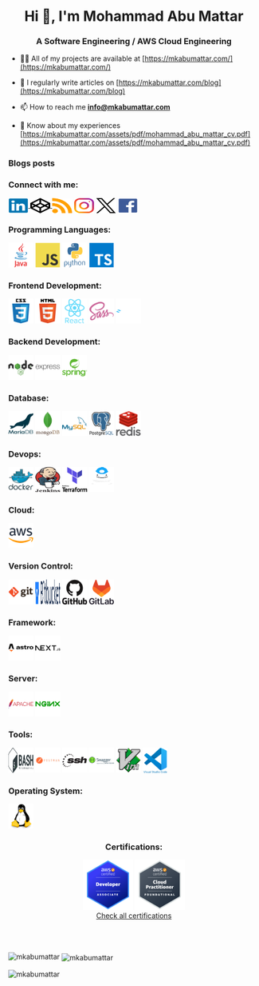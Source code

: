 <h1 align="center">Hi 👋, I'm Mohammad Abu Mattar</h1>
<h3 align="center">A Software Engineering / AWS Cloud Engineering</h3>

- 👨‍💻 All of my projects are available at [https://mkabumattar.com/](https://mkabumattar.com/)

- 📝 I regularly write articles on [https://mkabumattar.com/blog](https://mkabumattar.com/blog)

- 📫 How to reach me **info@mkabumattar.com**

- 📄 Know about my experiences [https://mkabumattar.com/assets/pdf/mohammad_abu_mattar_cv.pdf](https://mkabumattar.com/assets/pdf/mohammad_abu_mattar_cv.pdf)

### Blogs posts

<!-- BLOG-POST-LIST:START -->
<!-- BLOG-POST-LIST:END -->

<h3 align="left">Connect with me:</h3>

<div align="left">
  <a href="https://linkedin.com/in/mkabumattar" target="blank">
    <picture>
      <source media="(prefers-color-scheme: dark)" srcset="./assets/linkedin.svg">
      <img align="center" src="./assets/linkedin.svg" alt="mkabumattar" height="30" width="40" />
    </picture>
  </a>
  <a href="https://codepen.io/mkabumattar" target="blank">
    <picture>
      <source media="(prefers-color-scheme: dark)" srcset="./assets/codepen-dark.svg">
      <img align="center" src="./assets/codepen.svg" alt="mkabumattar" height="30" width="40" />
    </picture>
  </a>
  <a href="https://mkabumattar.com/rss.xml" target="blank"><img align="center" src="./assets/rss.svg" alt="https://mkabumattar.com/rss.xml" height="30" width="40" /></a>
  <a href="https://instagram.com/mkabumattar" target="blank"><img align="center" src="./assets/instagram.svg" alt="mkabumattar" height="30" width="40" /></a>
  <a href="https://twitter.com/mkabumattar" target="blank"><img align="center" src="./assets/twitter.svg" alt="mkabumattar" height="30" width="40" /></a>
  <a href="https://fb.com/mkabumattar" target="blank"><img align="center" src="./assets/facebook.svg" alt="mkabumattar" height="30" width="40" /></a>
</div>

<!-- <h3 align="left">Languages and Tools:</h3>
<p align="left"> <a href="https://aws.amazon.com" target="_blank" rel="noreferrer"> <img src="https://raw.githubusercontent.com/devicons/devicon/master/icons/amazonwebservices/amazonwebservices-original-wordmark.svg" alt="aws" width="50" height="50"/> </a> <a href="https://www.gnu.org/software/bash/" target="_blank" rel="noreferrer"> <img src="https://www.vectorlogo.zone/logos/gnu_bash/gnu_bash-icon.svg" alt="bash" width="50" height="50"/> </a> <a href="https://www.w3schools.com/css/" target="_blank" rel="noreferrer"> <img src="https://raw.githubusercontent.com/devicons/devicon/master/icons/css3/css3-original-wordmark.svg" alt="css3" width="50" height="50"/> </a> <a href="https://www.docker.com/" target="_blank" rel="noreferrer"> <img src="https://raw.githubusercontent.com/devicons/devicon/master/icons/docker/docker-original-wordmark.svg" alt="docker" width="50" height="50"/> </a> <a href="https://expressjs.com" target="_blank" rel="noreferrer"> <img src="https://raw.githubusercontent.com/devicons/devicon/master/icons/express/express-original-wordmark.svg" alt="express" width="50" height="50"/> </a> <a href="https://www.figma.com/" target="_blank" rel="noreferrer"> <img src="https://www.vectorlogo.zone/logos/figma/figma-icon.svg" alt="figma" width="50" height="50"/> </a> <a href="https://git-scm.com/" target="_blank" rel="noreferrer"> <img src="https://www.vectorlogo.zone/logos/git-scm/git-scm-icon.svg" alt="git" width="50" height="50"/> </a> <a href="https://www.w3.org/html/" target="_blank" rel="noreferrer"> <img src="https://raw.githubusercontent.com/devicons/devicon/master/icons/html5/html5-original-wordmark.svg" alt="html5" width="50" height="50"/> </a> <a href="https://www.java.com" target="_blank" rel="noreferrer"> <img src="https://raw.githubusercontent.com/devicons/devicon/master/icons/java/java-original.svg" alt="java" width="50" height="50"/> </a> <a href="https://developer.mozilla.org/en-US/docs/Web/JavaScript" target="_blank" rel="noreferrer"> <img src="https://raw.githubusercontent.com/devicons/devicon/master/icons/javascript/javascript-original.svg" alt="javascript" width="50" height="50"/> </a> <a href="https://www.jenkins.io" target="_blank" rel="noreferrer"> <img src="https://www.vectorlogo.zone/logos/jenkins/jenkins-icon.svg" alt="jenkins" width="50" height="50"/> </a> <a href="https://www.linux.org/" target="_blank" rel="noreferrer"> <img src="https://raw.githubusercontent.com/devicons/devicon/master/icons/linux/linux-original.svg" alt="linux" width="50" height="50"/> </a> <a href="https://www.mongodb.com/" target="_blank" rel="noreferrer"> <img src="https://raw.githubusercontent.com/devicons/devicon/master/icons/mongodb/mongodb-original-wordmark.svg" alt="mongodb" width="50" height="50"/> </a> <a href="https://www.mysql.com/" target="_blank" rel="noreferrer"> <img src="https://raw.githubusercontent.com/devicons/devicon/master/icons/mysql/mysql-original-wordmark.svg" alt="mysql" width="50" height="50"/> </a> <a href="https://nextjs.org/" target="_blank" rel="noreferrer"> <img src="https://cdn.worldvectorlogo.com/logos/nextjs-2.svg" alt="nextjs" width="50" height="50"/> </a> <a href="https://www.nginx.com" target="_blank" rel="noreferrer"> <img src="https://raw.githubusercontent.com/devicons/devicon/master/icons/nginx/nginx-original.svg" alt="nginx" width="50" height="50"/> </a> <a href="https://www.postgresql.org" target="_blank" rel="noreferrer"> <img src="https://raw.githubusercontent.com/devicons/devicon/master/icons/postgresql/postgresql-original-wordmark.svg" alt="postgresql" width="50" height="50"/> </a> <a href="https://www.python.org" target="_blank" rel="noreferrer"> <img src="https://raw.githubusercontent.com/devicons/devicon/master/icons/python/python-original.svg" alt="python" width="50" height="50"/> </a> <a href="https://reactjs.org/" target="_blank" rel="noreferrer"> <img src="https://raw.githubusercontent.com/devicons/devicon/master/icons/react/react-original-wordmark.svg" alt="react" width="50" height="50"/> </a> <a href="https://redis.io" target="_blank" rel="noreferrer"> <img src="https://raw.githubusercontent.com/devicons/devicon/master/icons/redis/redis-original-wordmark.svg" alt="redis" width="50" height="50"/> </a> <a href="https://sass-lang.com" target="_blank" rel="noreferrer"> <img src="https://raw.githubusercontent.com/devicons/devicon/master/icons/sass/sass-original.svg" alt="sass" width="50" height="50"/> </a> <a href="https://spring.io/" target="_blank" rel="noreferrer"> <img src="https://www.vectorlogo.zone/logos/springio/springio-icon.svg" alt="spring" width="50" height="50"/> </a> <a href="https://tailwindcss.com/" target="_blank" rel="noreferrer"> <img src="https://www.vectorlogo.zone/logos/tailwindcss/tailwindcss-icon.svg" alt="tailwind" width="50" height="50"/> </a> <a href="https://www.typescriptlang.org/" target="_blank" rel="noreferrer"> <img src="https://raw.githubusercontent.com/devicons/devicon/master/icons/typescript/typescript-original.svg" alt="typescript" width="50" height="50"/> </a> </p> -->

<h3 align="left">Programming Languages:</h3>

<div align="left">
  <img src="./assets/java.svg" alt="java" width="50" height="50"/>
  <img src="./assets/javascript.svg" alt="javascript" width="50" height="50"/>
  <img src="./assets/python.svg" alt="python" width="50" height="50"/>
  <img src="./assets/typescript.svg" alt="typescript" width="50" height="50"/>
</div>

<h3 align="left">Frontend Development:</h3>

<div align="left">
  <img src="./assets/css3.svg" alt="css3" width="50" height="50"/>
  <img src="./assets/html5.svg" alt="html5" width="50" height="50"/>
  <img src="./assets/react.svg" alt="react" width="50" height="50"/>
  <img src="./assets/sass.svg" alt="sass" width="50" height="50"/>
  <img src="./assets/tailwindcss.svg" alt="tailwindcss" width="50" height="50"/>
</div>

<h3 align="left">Backend Development:</h3>

<div align="left">
  <img src="./assets/nodejs.svg" alt="nodejs" width="50" height="50"/>
  <img src="./assets/express.svg" alt="express" width="50" height="50"/>
  <img src="./assets/spring.svg" alt="spring" width="50" height="50"/>
</div>

<h3 align="left">Database:</h3>

<div align="left">
  <img src="./assets/mariadb.svg" alt="mariadb" width="50" height="50"/>
  <img src="./assets/mongodb.svg" alt="mongodb" width="50" height="50"/>
  <img src="./assets/mysql.svg" alt="mysql" width="50" height="50"/>
  <img src="./assets/postgresql.svg" alt="postgresql" width="50" height="50"/>
  <img src="./assets/redis.svg" alt="redis" width="50" height="50"/>
</div>

<h3 align="left">Devops:</h3>

<div align="left">
  <img src="./assets/docker.svg" alt="docker" width="50" height="50"/>
  <img src="./assets/jenkins.svg" alt="jenkins" width="50" height="50"/>
  <img src="./assets/terraform.svg" alt="terraform" width="50" height="50"/>
  <img src="./assets/terragrunt.svg" alt="terragrunt" width="50" height="50"/>
</div>

<h3 align="left">Cloud:</h3>

<div align="left">
  <img src="./assets/aws.svg" alt="aws" width="50" height="50"/>
</div>

<h3 align="left">Version Control:</h3>

<div align="left">
  <img src="./assets/git.svg" alt="git" width="50" height="50"/>
  <img src="./assets/bitbucket.svg" alt="bitbucket" width="50" height="50"/>
  <img src="./assets/github.svg" alt="github" width="50" height="50"/>
  <img src="./assets/gitlab.svg" alt="gitlab" width="50" height="50"/>
</div>

<h3 align="left">Framework:</h3>

<div align="left">
  <img src="./assets/astro.svg" alt="nextjs" width="50" height="50"/>
  <img src="./assets/nextjs.svg" alt="nextjs" width="50" height="50"/>
</div>

<h3 align="left">Server:</h3>

<div align="left">
  <img src="./assets/apache.svg" alt="apache" width="50" height="50"/>
  <img src="./assets/nginx.svg" alt="nginx" width="50" height="50"/>
</div>

<h3 align="left">Tools:</h3>

<div align="left">
  <img src="./assets/bash.svg" alt="bash" width="50" height="50"/>
  <img src="./assets/postman.svg" alt="bash" width="50" height="50"/>
  <img src="./assets/ssh.svg" alt="bash" width="50" height="50"/>
  <img src="./assets/swagger.svg" alt="bash" width="50" height="50"/>
  <img src="./assets/vim.svg" alt="bash" width="50" height="50"/>
  <img src="./assets/vscode.svg" alt="bash" width="50" height="50"/>
</div>

<h3 align="left">Operating System:</h3>

<div align="left">
  <img src="./assets/linux.svg" alt="linux" width="50" height="50"/>
</div>

<div align="center">
  <h3>Certifications:</h3>

  <img src="./assets/aws-certified-developer-associate.png" width="100" height="100"/>
  <img src="./assets/aws-certified-cloud-practitioner.png" width="100" height="100"/>

</div>

<div align="center">
  <a href="https://www.credly.com/users/mkabumattar/badges" target="_blank">
    Check all certifications
  </a>
</div>

<br />
<br />
<br />

<p><img align="left" src="https://github-readme-stats.vercel.app/api/top-langs?username=mkabumattar&show_icons=true&locale=en&layout=compact" alt="mkabumattar" /></p>

<p>&nbsp;<img align="center" src="https://github-readme-stats.vercel.app/api?username=mkabumattar&show_icons=true&locale=en" alt="mkabumattar" /></p>

<p><img align="center" src="https://github-readme-streak-stats.herokuapp.com/?user=mkabumattar&" alt="mkabumattar" /></p>
